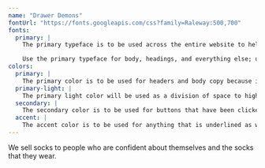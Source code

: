 ```yaml
---
name: "Drawer Demons"
fontUrl: "https://fonts.googleapis.com/css?family=Raleway:500,700"
fonts:
  primary: |
    The primary typeface is to be used across the entire website to help keep readability consistent on every page. By using the same typeface throughout, we solidify our brand on yet another level.

    Use the primary typeface for body, headings, and everything else; use different weights.
colors:
  primary: |
    The primary color is to be used for headers and body copy because it is a strong blue that stands out against the white background.
  primary-light: |
    The primary light color will be used as a division of space to highlight secondary sections as well as actions of the website. It allows the primary color to stand out when on top of it.
  secondary: |
    The secondary color is to be used for buttons that have been clicked. It contrasts pleasantly with the primary color and adds a clear sign of action that has been taken.
  accent: |
    The accent color is to be used for anything that is underlined as well as shapes that are used to help things stand out. Because the background of the website is white, this color adds more excitement to the website while still being unified and clean.
---
```

We sell socks to people who are confident about themselves and the socks that they wear.
